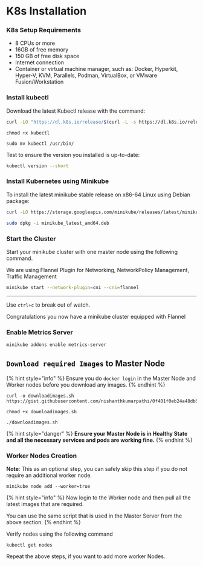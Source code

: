 # K8s Installation

### K8s Setup Requirements

* 8 CPUs or more
* 16GB of free memory
* 150 GB of free disk space
* Internet connection
* Container or virtual machine manager, such as: Docker, Hyperkit, Hyper-V, KVM, Parallels, Podman, VirtualBox, or VMware Fusion/Workstation

### Install kubectl

Download the latest Kubectl release with the command:

```bash
curl -LO "https://dl.k8s.io/release/$(curl -L -s https://dl.k8s.io/release/stable.txt)/bin/linux/amd64/kubectl"
```

```
chmod +x kubectl
```

```
sudo mv kubectl /usr/bin/
```

Test to ensure the version you installed is up-to-date:

```bash
kubectl version --short
```

### Install Kubernetes using Minikube

To install the latest minikube stable release on x86-64 Linux using Debian package:

```bash
curl -LO https://storage.googleapis.com/minikube/releases/latest/minikube_latest_amd64.deb
```

```bash
sudo dpkg -i minikube_latest_amd64.deb
```

### Start the Cluster

Start your minikube cluster with one master node using the following command.

We are using Flannel Plugin for Networking, NetworkPolicy Management, Traffic Management

```bash
minikube start --network-plugin=cni --cni=flannel
```

***

Use `ctrl+c` to break out of watch.

Congratulations you now have a minikube cluster equipped with Flannel

### Enable Metrics Server

```bash
minikube addons enable metrics-server
```

## `Download required Images` **to Master Node**

{% hint style="info" %}
Ensure you do `docker login` in the Master Node and Worker nodes before you download any images.
{% endhint %}

```
curl -o downloadimages.sh https://gist.githubusercontent.com/nishanthkumarpathi/0f401f0eb24a48db5bdb774acdf512c6/raw/0b6cb0b8ed8be5c4b403ae6de4fd71f4f14be7bf/downloadimages.sh
```

```
chmod +x downloadimages.sh
```

```
./downloadimages.sh
```

{% hint style="danger" %}
**Ensure your Master Node is in Healthy State and all the necessary services and pods are working fine.**
{% endhint %}

### **Worker Nodes Creation**

**Note**: This as an optional step, you can safely skip this step if you do not require an additional worker node.

```
minikube node add --worker=true
```

{% hint style="info" %}
Now login to the Worker node and then pull all the latest images that are required.

You can use the same script that is used in the Master Server from the above section.
{% endhint %}

Verify nodes using the following command

```
kubectl get nodes
```

Repeat the above steps, if you want to add more worker Nodes.

##
